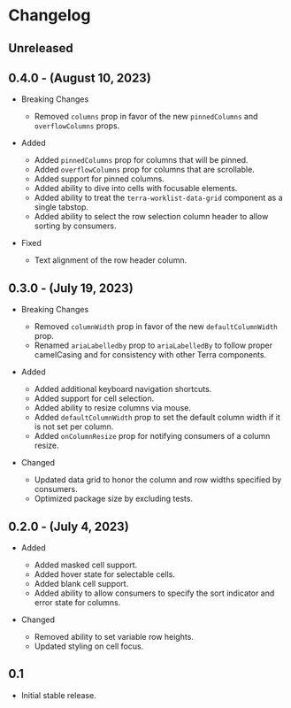 # Changelog

## Unreleased

## 0.4.0 - (August 10, 2023)

* Breaking Changes
  * Removed `columns` prop in favor of the new `pinnedColumns` and `overflowColumns` props.

* Added
  * Added `pinnedColumns` prop for columns that will be pinned.
  * Added `overflowColumns` prop for columns that are scrollable.
  * Added support for pinned columns.
  * Added ability to dive into cells with focusable elements.
  * Added ability to treat the `terra-worklist-data-grid` component as a single tabstop.
  * Added ability to select the row selection column header to allow sorting by consumers.
 
* Fixed
  * Text alignment of the row header column.

## 0.3.0 - (July 19, 2023)

* Breaking Changes
  * Removed `columnWidth` prop in favor of the new `defaultColumnWidth` prop.
  * Renamed `ariaLabelledby` prop to `ariaLabelledBy` to follow proper camelCasing and for consistency with other Terra components.

* Added
  * Added additional keyboard navigation shortcuts.
  * Added support for cell selection.
  * Added ability to resize columns via mouse.
  * Added `defaultColumnWidth` prop to set the default column width if it is not set per column.
  * Added `onColumnResize` prop for notifying consumers of a column resize.

* Changed
  * Updated data grid to honor the column and row widths specified by consumers.
  * Optimized package size by excluding tests.

## 0.2.0 - (July 4, 2023)

* Added
  * Added masked cell support.
  * Added hover state for selectable cells.
  * Added blank cell support.
  * Added ability to allow consumers to specify the sort indicator and error state for columns.

* Changed
  * Removed ability to set variable row heights.
  * Updated styling on cell focus.

## 0.1
  * Initial stable release.
